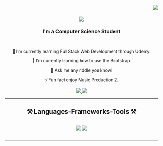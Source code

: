 <img align="right" src="https://visitor-badge.laobi.icu/badge?page_id=Murangi.Murangi&format=true"/>

<h1 align="center">
    <img src="https://readme-typing-svg.herokuapp.com/?font=Righteous&size=35&center=true&vCenter=true&width=500&height=70&duration=4000&lines=Hi+There!+👋;+I'm+Murangi+Nemandalali!;" />
</h1>

<h3 align="center">I'm a Computer Science Student</h3>

<br/>

<div align="center">
 
 🔭 I’m currently learning Full Stack Web Development through Udemy.
 
 🌱 I’m currently learning how to use the Bootstrap. 

💬 Ask me any riddle you know!

⚡ Fun fact enjoy Music Production 2.

 </div>



 <div align="center"> 
  <a href="mailto:nemandalalimurangi7@gmail.com">
    <img src="https://img.shields.io/badge/Gmail-333333?style=for-the-badge&logo=gmail&logoColor=red" />
  </a>
  <a href="https://www.linkedin.com/in/murangi/" target="_blank">
    <img src="https://img.shields.io/badge/LinkedIn-0077B5?style=for-the-badge&logo=linkedin&logoColor=white" target="_blank" />
  </a>
</div>

<hr/>

<h2 align="center">⚒️ Languages-Frameworks-Tools ⚒️</h2>
<br/>
<div align="center">
    <img src="https://skillicons.dev/icons?i=bootstrap,html,css,vscode,github,mysql,atom,raspberrypi,StackOverflow" />
    <img src="https://skillicons.dev/icons?i=python,javascript,mongodb,cpp,cs,java,notion,replit,vscode" /><br>
</div>

<br/>
<hr/>
